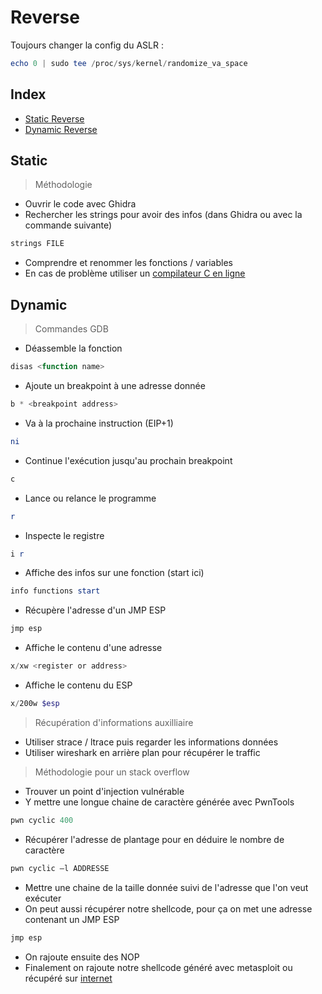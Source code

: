 # Reverse

Toujours changer la config du ASLR :
```powershell
echo 0 | sudo tee /proc/sys/kernel/randomize_va_space 
```

## Index

- [Static Reverse](#Static)
- [Dynamic Reverse](#Dynamic)

## Static

> Méthodologie

- Ouvrir le code avec Ghidra
- Rechercher les strings pour avoir des infos (dans Ghidra ou avec la commande suivante)
```powershell
strings FILE
```
- Comprendre et renommer les fonctions / variables
- En cas de problème utiliser un [compilateur C en ligne](https://godbolt.org/)

## Dynamic

> Commandes GDB

- Déassemble la fonction
```powershell
disas <function name>
```
- Ajoute un breakpoint à une adresse donnée
```powershell
b * <breakpoint address>
```
- Va à la prochaine instruction (EIP+1)
```powershell
ni
```
- Continue l'exécution jusqu'au prochain breakpoint
```powershell
c
```
- Lance ou relance le programme
```powershell
r
```
- Inspecte le registre
```powershell
i r
```
- Affiche des infos sur une fonction (start ici)
```powershell
info functions start
```
- Récupère l'adresse d'un JMP ESP
```powershell
jmp esp
```
- Affiche le contenu d'une adresse
```powershell
x/xw <register or address>
```
- Affiche le contenu du ESP
```powershell
x/200w $esp
```

> Récupération d'informations auxilliaire

- Utiliser strace / ltrace puis regarder les informations données
- Utiliser wireshark en arrière plan pour récupérer le traffic

> Méthodologie pour un stack overflow

- Trouver un point d'injection vulnérable
- Y mettre une longue chaine de caractère générée avec PwnTools
```powershell
pwn cyclic 400
```
- Récupérer l'adresse de plantage pour en déduire le nombre de caractère
```powershell
pwn cyclic –l ADDRESSE
```
- Mettre une chaine de la taille donnée suivi de l'adresse que l'on veut exécuter
- On peut aussi récupérer notre shellcode, pour ça on met une adresse contenant un JMP ESP
```powershell
jmp esp
```
- On rajoute ensuite des NOP
- Finalement on rajoute notre shellcode généré avec metasploit ou récupéré sur [internet](http://shell-storm.org/shellcode/)

